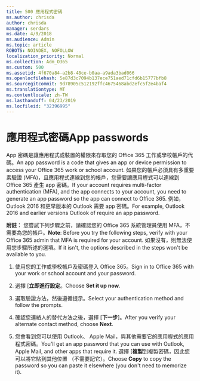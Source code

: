 ```yaml
---
title: 500 應用程式密碼
ms.author: chrisda
author: chrisda
manager: serdars
ms.date: 4/9/2018
ms.audience: Admin
ms.topic: article
ROBOTS: NOINDEX, NOFOLLOW
localization_priority: Normal
ms.collection: Adm_O365
ms.custom: 500
ms.assetid: 4f670a84-a2b8-48ce-b0aa-a9ada3bad066
ms.openlocfilehash: 5e87d3c7094b137ece751aed71cfd6b15777bfb8
ms.sourcegitcommit: 9d78905c512192ffc4675468abd2efc5f2e4baf4
ms.translationtype: MT
ms.contentlocale: zh-TW
ms.lasthandoff: 04/23/2019
ms.locfileid: "32396995"
---
```

# <a name="app-passwords"></a><span data-ttu-id="50eea-102">應用程式密碼</span><span class="sxs-lookup"><span data-stu-id="50eea-102">App passwords</span></span>

<span data-ttu-id="50eea-103">App 密碼是讓應用程式或裝置的權限來存取您的 Office 365 工作或學校帳戶的代碼。</span><span class="sxs-lookup"><span data-stu-id="50eea-103">An app password is a code that gives an app or device permission to access your Office 365 work or school account.</span></span> <span data-ttu-id="50eea-104">如果您的帳戶必須具有多重要素驗證 (MFA)，且應用程式連線到您的帳戶，您需要讓應用程式可以連線到 Office 365 產生 app 密碼。</span><span class="sxs-lookup"><span data-stu-id="50eea-104">If your account requires multi-factor authentication (MFA), and the app connects to your account, you need to generate an app password so the app can connect to Office 365.</span></span> <span data-ttu-id="50eea-105">例如，Outlook 2016 和更早版本的 Outlook 需要 app 密碼。</span><span class="sxs-lookup"><span data-stu-id="50eea-105">For example, Outlook 2016 and earlier versions Outlook of require an app password.</span></span>

 <span data-ttu-id="50eea-106">**附註**： 您嘗試下列步驟之前，請確認您的 Office 365 系統管理員使用 MFA，不需要為您的帳戶。</span><span class="sxs-lookup"><span data-stu-id="50eea-106">**Note**: Before you try the following steps, verify with your Office 365 admin that MFA is required for your account.</span></span> <span data-ttu-id="50eea-107">如果沒有，則無法使用您步驟所述的選項。</span><span class="sxs-lookup"><span data-stu-id="50eea-107">If it isn't, the options described in the steps won't be available to you.</span></span>

1. <span data-ttu-id="50eea-108">使用您的工作或學校帳戶及密碼登入 Office 365。</span><span class="sxs-lookup"><span data-stu-id="50eea-108">Sign in to Office 365 with your work or school account and your password.</span></span>

2. <span data-ttu-id="50eea-109">選擇 [**立即進行設定**。</span><span class="sxs-lookup"><span data-stu-id="50eea-109">Choose **Set it up now**.</span></span>

3. <span data-ttu-id="50eea-110">選取驗證方法，然後遵循提示。</span><span class="sxs-lookup"><span data-stu-id="50eea-110">Select your authentication method and follow the prompts.</span></span>

4. <span data-ttu-id="50eea-111">確認您連絡人的替代方法之後，選擇 [**下一步**]。</span><span class="sxs-lookup"><span data-stu-id="50eea-111">After you verify your alternate contact method, choose **Next**.</span></span>

5. <span data-ttu-id="50eea-112">您會看到您可以使用 Outlook、 Apple Mail，與其他需要它的應用程式的應用程式密碼。</span><span class="sxs-lookup"><span data-stu-id="50eea-112">You'll get an app password that you can use with Outlook, Apple Mail, and other apps that require it.</span></span> <span data-ttu-id="50eea-113">選擇 [**複製**到複製密碼，因此您可以將它貼到其他位置 （不需要記它）。</span><span class="sxs-lookup"><span data-stu-id="50eea-113">Choose **Copy** to copy the password so you can paste it elsewhere (you don't need to memorize it).</span></span>
